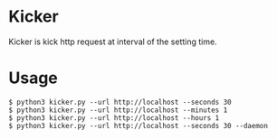 # Kicker

Kicker is kick http request at interval of the setting time.

# Usage

    $ python3 kicker.py --url http://localhost --seconds 30
    $ python3 kicker.py --url http://localhost --minutes 1
    $ python3 kicker.py --url http://localhost --hours 1
    $ python3 kicker.py --url http://localhost --seconds 30 --daemon
